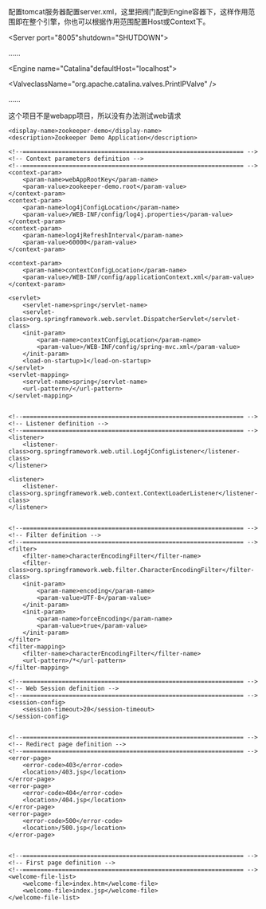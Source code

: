 配置tomcat服务器配置server.xml，这里把阀门配到Engine容器下，这样作用范围即在整个引擎，你也可以根据作用范围配置Host或Context下。

<Server port="8005"shutdown="SHUTDOWN">

……

<Engine name="Catalina"defaultHost="localhost">

<ValveclassName="org.apache.catalina.valves.PrintIPValve" />

……

</Engine>

这个项目不是webapp项目，所以没有办法测试web请求

<?xml version="1.0" encoding="UTF-8"?>
<web-app id="WebApp_ID" version="2.5"
	xmlns="http://java.sun.com/xml/ns/javaee" xmlns:xsi="http://www.w3.org/2001/XMLSchema-instance"
	xsi:schemaLocation="http://java.sun.com/xml/ns/javaee http://java.sun.com/xml/ns/javaee/web-app_2_5.xsd">

	<display-name>zookeeper-demo</display-name>
	<description>Zookeeper Demo Application</description>

	<!--============================================================== -->
	<!-- Context parameters definition -->
	<!--============================================================== -->
	<context-param>
		<param-name>webAppRootKey</param-name>
		<param-value>zookeeper-demo.root</param-value>
	</context-param>
	<context-param>
		<param-name>log4jConfigLocation</param-name>
		<param-value>/WEB-INF/config/log4j.properties</param-value>
	</context-param>
	<context-param>
		<param-name>log4jRefreshInterval</param-name>
		<param-value>60000</param-value>
	</context-param>

	<context-param>
		<param-name>contextConfigLocation</param-name>
		<param-value>/WEB-INF/config/applicationContext.xml</param-value>
	</context-param>

	<servlet>
		<servlet-name>spring</servlet-name>
		<servlet-class>org.springframework.web.servlet.DispatcherServlet</servlet-class>
		<init-param>
			<param-name>contextConfigLocation</param-name>
			<param-value>/WEB-INF/config/spring-mvc.xml</param-value>
		</init-param>
		<load-on-startup>1</load-on-startup>
	</servlet>
	<servlet-mapping>
		<servlet-name>spring</servlet-name>
		<url-pattern>/</url-pattern>
	</servlet-mapping>


	<!--============================================================== -->
	<!-- Listener definition -->
	<!--============================================================== -->
	<listener>
		<listener-class>org.springframework.web.util.Log4jConfigListener</listener-class>
	</listener>

	<listener>
		<listener-class>org.springframework.web.context.ContextLoaderListener</listener-class>
	</listener>


	<!--============================================================== -->
	<!-- Filter definition -->
	<!--============================================================== -->
	<filter>
		<filter-name>characterEncodingFilter</filter-name>
		<filter-class>org.springframework.web.filter.CharacterEncodingFilter</filter-class>
		<init-param>
			<param-name>encoding</param-name>
			<param-value>UTF-8</param-value>
		</init-param>
		<init-param>
			<param-name>forceEncoding</param-name>
			<param-value>true</param-value>
		</init-param>
	</filter>
	<filter-mapping>
		<filter-name>characterEncodingFilter</filter-name>
		<url-pattern>/*</url-pattern>
	</filter-mapping>

	<!--============================================================== -->
	<!-- Web Session definition -->
	<!--============================================================== -->
	<session-config>
		<session-timeout>20</session-timeout>
	</session-config>


	<!--============================================================== -->
	<!-- Redirect page definition -->
	<!--============================================================== -->
	<error-page>
		<error-code>403</error-code>
		<location>/403.jsp</location>
	</error-page>
	<error-page>
		<error-code>404</error-code>
		<location>/404.jsp</location>
	</error-page>
	<error-page>
		<error-code>500</error-code>
		<location>/500.jsp</location>
	</error-page>


	<!--============================================================== -->
	<!-- First page definition -->
	<!--============================================================== -->
	<welcome-file-list>
		<welcome-file>index.htm</welcome-file>
		<welcome-file>index.jsp</welcome-file>
	</welcome-file-list>

</web-app>

